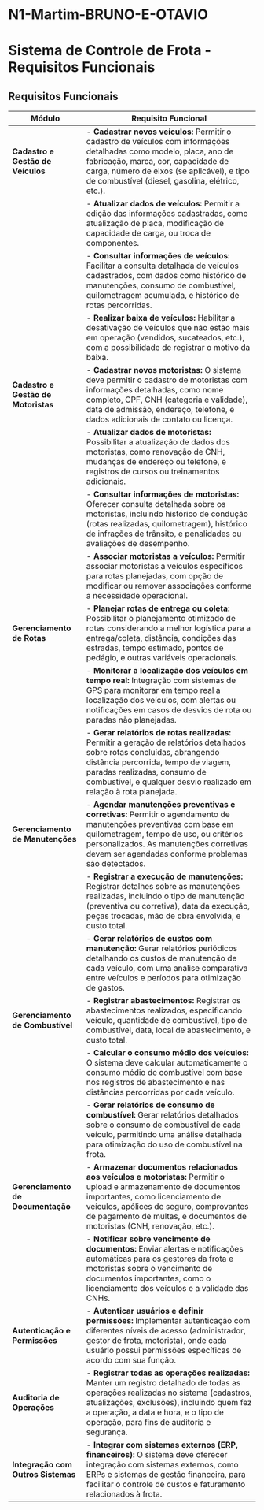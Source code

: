 # N1-Martim-BRUNO-E-OTAVIO
# Sistema de Controle de Frota - Requisitos Funcionais
 
## Requisitos Funcionais
 
| **Módulo**                        | **Requisito Funcional**                                                                                                                                  |
|-----------------------------------|----------------------------------------------------------------------------------------------------------------------------------------------------------|
| **Cadastro e Gestão de Veículos** | - **Cadastrar novos veículos:** Permitir o cadastro de veículos com informações detalhadas como modelo, placa, ano de fabricação, marca, cor, capacidade de carga, número de eixos (se aplicável), e tipo de combustível (diesel, gasolina, elétrico, etc.).                                                |
|                                   | - **Atualizar dados de veículos:** Permitir a edição das informações cadastradas, como atualização de placa, modificação de capacidade de carga, ou troca de componentes.                           |
|                                   | - **Consultar informações de veículos:** Facilitar a consulta detalhada de veículos cadastrados, com dados como histórico de manutenções, consumo de combustível, quilometragem acumulada, e histórico de rotas percorridas.                              |
|                                   | - **Realizar baixa de veículos:** Habilitar a desativação de veículos que não estão mais em operação (vendidos, sucateados, etc.), com a possibilidade de registrar o motivo da baixa.            |
| **Cadastro e Gestão de Motoristas**| - **Cadastrar novos motoristas:** O sistema deve permitir o cadastro de motoristas com informações detalhadas, como nome completo, CPF, CNH (categoria e validade), data de admissão, endereço, telefone, e dados adicionais de contato ou licença.                                      |
|                                   | - **Atualizar dados de motoristas:** Possibilitar a atualização de dados dos motoristas, como renovação de CNH, mudanças de endereço ou telefone, e registros de cursos ou treinamentos adicionais.                          |
|                                   | - **Consultar informações de motoristas:** Oferecer consulta detalhada sobre os motoristas, incluindo histórico de condução (rotas realizadas, quilometragem), histórico de infrações de trânsito, e penalidades ou avaliações de desempenho.                             |
|                                   | - **Associar motoristas a veículos:** Permitir associar motoristas a veículos específicos para rotas planejadas, com opção de modificar ou remover associações conforme a necessidade operacional.                                      |
| **Gerenciamento de Rotas**        | - **Planejar rotas de entrega ou coleta:** Possibilitar o planejamento otimizado de rotas considerando a melhor logística para a entrega/coleta, distância, condições das estradas, tempo estimado, pontos de pedágio, e outras variáveis operacionais.                 |
|                                   | - **Monitorar a localização dos veículos em tempo real:** Integração com sistemas de GPS para monitorar em tempo real a localização dos veículos, com alertas ou notificações em casos de desvios de rota ou paradas não planejadas.                           |
|                                   | - **Gerar relatórios de rotas realizadas:** Permitir a geração de relatórios detalhados sobre rotas concluídas, abrangendo distância percorrida, tempo de viagem, paradas realizadas, consumo de combustível, e qualquer desvio realizado em relação à rota planejada.                            |
| **Gerenciamento de Manutenções**  | - **Agendar manutenções preventivas e corretivas:** Permitir o agendamento de manutenções preventivas com base em quilometragem, tempo de uso, ou critérios personalizados. As manutenções corretivas devem ser agendadas conforme problemas são detectados.                |
|                                   | - **Registrar a execução de manutenções:** Registrar detalhes sobre as manutenções realizadas, incluindo o tipo de manutenção (preventiva ou corretiva), data da execução, peças trocadas, mão de obra envolvida, e custo total.                         |
|                                   | - **Gerar relatórios de custos com manutenção:** Gerar relatórios periódicos detalhando os custos de manutenção de cada veículo, com uma análise comparativa entre veículos e períodos para otimização de gastos.                                      |
| **Gerenciamento de Combustível**  | - **Registrar abastecimentos:** Registrar os abastecimentos realizados, especificando veículo, quantidade de combustível, tipo de combustível, data, local de abastecimento, e custo total.                 |
|                                   | - **Calcular o consumo médio dos veículos:** O sistema deve calcular automaticamente o consumo médio de combustível com base nos registros de abastecimento e nas distâncias percorridas por cada veículo.                          |
|                                   | - **Gerar relatórios de consumo de combustível:** Gerar relatórios detalhados sobre o consumo de combustível de cada veículo, permitindo uma análise detalhada para otimização do uso de combustível na frota.                                      |
| **Gerenciamento de Documentação** | - **Armazenar documentos relacionados aos veículos e motoristas:** Permitir o upload e armazenamento de documentos importantes, como licenciamento de veículos, apólices de seguro, comprovantes de pagamento de multas, e documentos de motoristas (CNH, renovação, etc.).                          |
|                                   | - **Notificar sobre vencimento de documentos:** Enviar alertas e notificações automáticas para os gestores da frota e motoristas sobre o vencimento de documentos importantes, como o licenciamento dos veículos e a validade das CNHs.                            |
| **Autenticação e Permissões**     | - **Autenticar usuários e definir permissões:** Implementar autenticação com diferentes níveis de acesso (administrador, gestor de frota, motorista), onde cada usuário possui permissões específicas de acordo com sua função.                                       |
| **Auditoria de Operações**        | - **Registrar todas as operações realizadas:** Manter um registro detalhado de todas as operações realizadas no sistema (cadastros, atualizações, exclusões), incluindo quem fez a operação, a data e hora, e o tipo de operação, para fins de auditoria e segurança.                                       |
| **Integração com Outros Sistemas**| - **Integrar com sistemas externos (ERP, financeiros):** O sistema deve oferecer integração com sistemas externos, como ERPs e sistemas de gestão financeira, para facilitar o controle de custos e faturamento relacionados à frota.                            |
